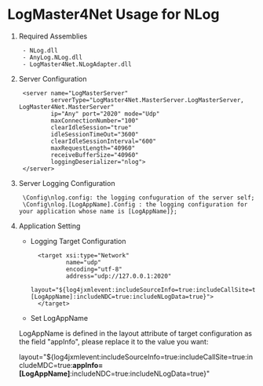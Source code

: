 LogMaster4Net Usage for NLog
=============

1. Required Assemblies

		- NLog.dll
		- AnyLog.NLog.dll
		- LogMaster4Net.NLogAdapter.dll
	


2. Server Configuration

		<server name="LogMasterServer"
	            serverType="LogMaster4Net.MasterServer.LogMasterServer, LogMaster4Net.MasterServer"
	            ip="Any" port="2020" mode="Udp"
	            maxConnectionNumber="100"
				clearIdleSession="true"
				idleSessionTimeOut="3600"
				clearIdleSessionInterval="600"
				maxRequestLength="40960"
                receiveBufferSize="40960"
				loggingDeserializer="nlog">
	    </server>

3. Server Logging Configuration

		\Config\nlog.config: the logging confuguration of the server self;
		\Config\nlog.[LogAppName].Config : the logging configuration for your application whose name is [LogAppName]};

4. Application Setting

	- Logging Target Configuration
	
			<target xsi:type="Network"
          			name="udp"
          			encoding="utf-8"
          			address="udp://127.0.0.1:2020"
			        layout="${log4jxmlevent:includeSourceInfo=true:includeCallSite=true:includeMDC=true:appInfo=[LogAppName]:includeNDC=true:includeNLogData=true}">
    		</target>

	- Set LogAppName

	LogAppName is defined in the layout attribute of target configuration as the field "appInfo", please replace it to the value you want:

	layout="${log4jxmlevent:includeSourceInfo=true:includeCallSite=true:includeMDC=true:**appInfo=[LogAppName]**:includeNDC=true:includeNLogData=true}"



